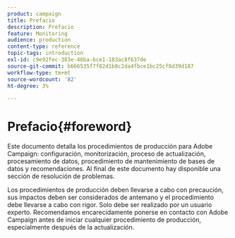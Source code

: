 ```yaml
---
product: campaign
title: Prefacio
description: Prefacio
feature: Monitoring
audience: production
content-type: reference
topic-tags: introduction
exl-id: c9e92fec-383e-46ba-bce1-183ac8f637de
source-git-commit: b666535f7f82d1b8c2da4fbce1bc25cf8d39d187
workflow-type: tm+mt
source-wordcount: '82'
ht-degree: 3%

---
```


# Prefacio{#foreword}



Este documento detalla los procedimientos de producción para Adobe Campaign: configuración, monitorización, proceso de actualización, procesamiento de datos, procedimiento de mantenimiento de bases de datos y recomendaciones. Al final de este documento hay disponible una sección de resolución de problemas.

Los procedimientos de producción deben llevarse a cabo con precaución, sus impactos deben ser considerados de antemano y el procedimiento debe llevarse a cabo con rigor. Solo debe ser realizado por un usuario experto. Recomendamos encarecidamente ponerse en contacto con Adobe Campaign antes de iniciar cualquier procedimiento de producción, especialmente después de la actualización.
